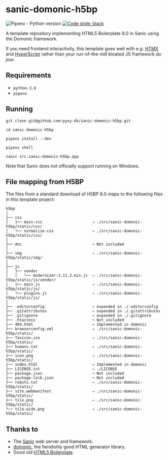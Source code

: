 # sanic-domonic-h5bp

![Pipenv - Python version][pipenv-badge-img]
[![Code style: black][black-badge-img]][black-badge-href]

A template repository implementing HTML5 Boilerplate 8.0 in Sanic using the
Domonic framework.

If you need frontend interactivity, this template goes well with e.g.
[HTMX](htmx) and [HyperScript](hyperscript) rather than your run-of-the-mill
bloated JS framework *du jour*.

## Requirements

* `python-3.8`
* `pipenv`

## Running

```text
git clone git@github.com:pyxy-dk/sanic-domonic-h5bp.git

cd sanic-domonic-h5bp

pipenv install --dev

pipenv shell

sanic src.sanic-domonic-h5bp.app
```

Note that Sanic does not officially support running on Windows.

## File mapping from H5BP

The files from a standard download of H5BP 8.0 maps to the following files in
this template project:

```text
h5bp
│
├── css
│   ├── main.css                      ⇒ ./src/sanic-domonic-h5bp/static/css/
│   └── normalize.css                 ⇒ ./src/sanic-domonic-h5bp/static/css/
│
├── doc                               ¬ Not included
│
├── img                               ⇒ ./src/sanic-domonic-h5bp/static/img/
│
├── js
│   ├── vendor
│   │   └── modernizer-3.11.2.min.js  ⇒ ./src/sanic-domonic-h5bp/static/js/vendor/
│   ├── main.js                       ⇒ ./src/sanic-domonic-h5bp/static/js/
│   └── plugins.js                    ⇒ ./src/sanic-domonic-h5bp/static/js/
│
├── .editorconfig                     ⇒ expanded in ./.editorconfig
├── .gitattributes                    ⇒ expanded in ./.gitattributes
├── .gitignore                        ⇒ expanded in ./.gitignore
├── .htaccess                         ¬ Not included
├── 404.html                          ⇏ Implemented in domonic
├── browserconfig.xml                 ⇒ ./src/sanic-domonic-h5bp/static/
├── favicon.ico                       ⇒ ./src/sanic-domonic-h5bp/static/
├── humans.txt                        ⇒ ./src/sanic-domonic-h5bp/static/
├── icon.png                          ⇒ ./src/sanic-domonic-h5bp/static/
├── index.html                        ⇏ Implemented in domonic
├── LICENSE.txt                       ⇒ ./LICENSE
├── package.json                      ¬ Not included
├── package-lock.json                 ¬ Not included
├── robots.txt                        ⇒ ./src/sanic-domonic-h5bp/static/
├── site.webmanifest                  ⇒ ./src/sanic-domonic-h5bp/static/
├── tile.png                          ⇒ ./src/sanic-domonic-h5bp/static/
└── tile-wide.png                     ⇒ ./src/sanic-domonic-h5bp/static/
```

## Thanks to

* The [Sanic](sanic) web server and framework.
* [domonic], the fiendishly good HTML generator library.
* Good old [HTML5 Boilerplate](h5bp).

[black-badge-href]: https://github.com/psf/black
[black-badge-img]: https://img.shields.io/badge/code%20style-black-000000.svg
[domonic]: https://domonic.readthedocs.io/
[h5bp]: https://html5boilerplate.com/
[htmx]: https://htmx.org/
[hyperscript]: https://hyperscript.org/
[pipenv-badge-img]: https://img.shields.io/github/pipenv/locked/python-version/pyxy-dk/sanic-domonic-h5bp
[sanic]: https://sanicframework.org/
